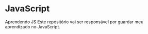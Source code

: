 # JavaScript
Aprendendo JS
Este repositório vai ser responsável por guardar meu aprendizado no JavaScript.
